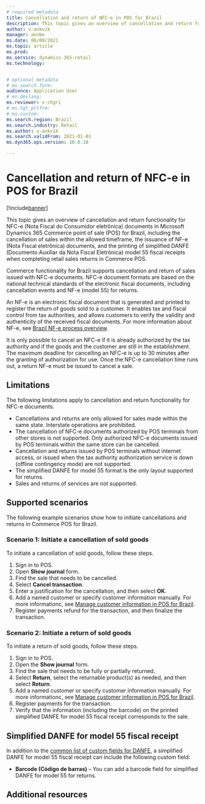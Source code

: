 ```yaml
---
# required metadata
title: Cancellation and return of NFC-e in POS for Brazil
description: This topic gives an overview of cancellation and return functionality for NFC-e (Nota Fiscal do Consumidor eletrônica) documents in Microsoft Dynamics 365 Commerce point of sale (POS) for Brazil.
author: v-ankvik
manager: annbe
ms.date: 06/09/2021
ms.topic: article
ms.prod: 
ms.service: dynamics-365-retail
ms.technology: 


# optional metadata
# ms.search.form:  
audience: Application User
# ms.devlang: 
ms.reviewer: v-chgri
# ms.tgt_pltfrm: 
# ms.custom: 
ms.search.region: Brazil
ms.search.industry: Retail
ms.author: v-ankvik
ms.search.validFrom: 2021-01-01
ms.dyn365.ops.version: 10.0.18

---
```


# Cancellation and return of NFC-e in POS for Brazil

[!include[banner](../includes/banner.md)]

This topic gives an overview of cancellation and return functionality for NFC-e (Nota Fiscal do Consumidor eletrônica) documents in Microsoft Dynamics 365 Commerce point of sale (POS) for Brazil, including the cancellation of sales within the allowed timeframe, the issuance of NF-e (Nota Fiscal eletrônica) documents, and the printing of simplified DANFE (Documento Auxiliar da Nota Fiscal Eletrônica) model 55 fiscal receipts when completing retail sales returns in Commerce POS.

Commerce functionality for Brazil supports cancellation and return of sales issued with NFC-e documents. NFC-e document formats are based on the national technical standards of the electronic fiscal documents, including cancellation events and NF-e (model 55) for returns. 

An NF-e is an electronic fiscal document that is generated and printed to register the return of goods sold to a customer. It enables tax and fiscal control from tax authorities, and allows customers to verify the validity and authenticity of the received fiscal documents. For more information about NF-e, see [Brazil NF-e process overview](../../finance/localizations/latam-bra-nf-e-process.md).

It is only possible to cancel an NFC-e if it is already authorized by the tax authority and if the goods and the customer are still in the establishment. The maximum deadline for cancelling an NFC-e is up to 30 minutes after the granting of authorization for use. Once the NFC-e cancellation time runs out, a return NF-e must be issued to cancel a sale.

## Limitations

The following limitations apply to cancellation and return functionality for NFC-e documents.

- Cancellations and returns are only allowed for sales made within the same state. Interstate operations are prohibited.
- The cancellation of NFC-e documents authorized by POS terminals from other stores is not supported. Only authorized NFC-e documents issued by POS terminals within the same store can be cancelled. 
- Cancellation and returns issued by POS terminals without internet access, or issued when the tax authority authorization service is down (offline contingency mode) are not supported.
- The simplified DANFE for model 55 format is the only layout supported for returns.
- Sales and returns of services are not supported.

## Supported scenarios

The following example scenarios show how to initiate cancellations and returns in Commerce POS for Brazil.

### Scenario 1: Initiate a cancellation of sold goods

To initiate a cancellation of sold goods, follow these steps.

1. Sign in to POS.
1. Open **Show journal** form.
1. Find the sale that needs to be cancelled.
1. Select **Cancel transaction**.
1. Enter a justification for the cancellation, and then select **OK**.
1. Add a named customer or specify customer information manually. For more informationc, see [Manage customer information in POS for Brazil](latam-bra-customer-information.md).
1. Register payments refund for the transaction, and then finalize the transaction.

### Scenario 2: Initiate a return of sold goods

To initiate a return of sold goods, follow these steps.

1. Sign in to POS.
1. Open the **Show journal** form.
1. Find the sale that needs to be fully or partially returned.
1. Select **Return**, select the returnable product(s) as needed, and then select **Return**.
1. Add a named customer or specify customer information manually. For more informationc, see [Manage customer information in POS for Brazil](latam-bra-customer-information.md).
1. Register payments for the transaction.
1. Verify that the information (including the barcode) on the printed simplified DANFE for model 55 fiscal receipt corresponds to the sale.

## Simplified DANFE for model 55 fiscal receipt

In addition to the [common list of custom fields for DANFE](latam-bra-nfce.md#danfe-fiscal-receipts), a simplified DANFE for model 55 fiscal receipt can include the following custom field:
- **Barcode (Código de barras)** – You can add a barcode field for simplified DANFE for model 55 for returns.

## Additional resources

